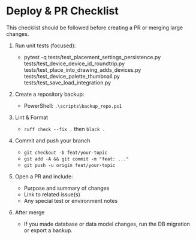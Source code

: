 # Deploy & PR Checklist

This checklist should be followed before creating a PR or merging large changes.

1. Run unit tests (focused):
   - pytest -q tests/test_placement_settings_persistence.py tests/test_device_device_id_roundtrip.py tests/test_place_into_drawing_adds_devices.py tests/test_device_palette_thumbnail.py tests/test_save_load_integration.py

2. Create a repository backup:
   - PowerShell: `.\scripts\backup_repo.ps1`

3. Lint & Format
   - `ruff check --fix .` then `black .`

4. Commit and push your branch
   - `git checkout -b feat/your-topic`
   - `git add -A && git commit -m "feat: ..."`
   - `git push -u origin feat/your-topic`

5. Open a PR and include:
   - Purpose and summary of changes
   - Link to related issue(s)
   - Any special test or environment notes

6. After merge
   - If you made database or data model changes, run the DB migration or export a backup.
